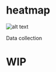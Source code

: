 # heatmap

![alt text](https://github.com/[username]/[reponame]/blob/[branch]/image.jpg?raw=true)

Data collection

# WIP
